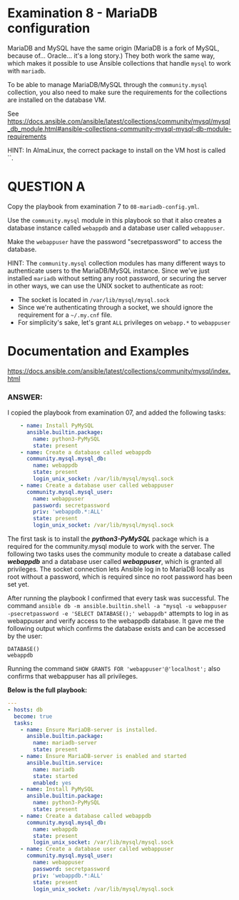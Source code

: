 # Examination 8 - MariaDB configuration

MariaDB and MySQL have the same origin (MariaDB is a fork of MySQL, because of... Oracle...
it's a long story.) They both work the same way, which makes it possible to use Ansible
collections that handle `mysql` to work with `mariadb`.

To be able to manage MariaDB/MySQL through the `community.mysql` collection, you also
need to make sure the requirements for the collections are installed on the database VM.

See https://docs.ansible.com/ansible/latest/collections/community/mysql/mysql_db_module.html#ansible-collections-community-mysql-mysql-db-module-requirements

HINT: In AlmaLinux, the correct package to install on the VM host is called ``.

# QUESTION A

Copy the playbook from examination 7 to `08-mariadb-config.yml`.

Use the `community.mysql` module in this playbook so that it also creates a database instance
called `webappdb` and a database user called `webappuser`.

Make the `webappuser` have the password "secretpassword" to access the database.

HINT: The `community.mysql` collection modules has many different ways to authenticate
users to the MariaDB/MySQL instance. Since we've just installed `mariadb` without setting
any root password, or securing the server in other ways, we can use the UNIX socket
to authenticate as root:

* The socket is located in `/var/lib/mysql/mysql.sock`
* Since we're authenticating through a socket, we should ignore the requirement for a `~/.my.cnf` file.
* For simplicity's sake, let's grant `ALL` privileges on `webapp.*` to `webappuser`

# Documentation and Examples
https://docs.ansible.com/ansible/latest/collections/community/mysql/index.html


### ANSWER:

I copied the playbook from examination 07, and added the following tasks:

```yaml
    - name: Install PyMySQL
      ansible.builtin.package:
        name: python3-PyMySQL
        state: present
    - name: Create a database called webappdb
      community.mysql.mysql_db:
        name: webappdb
        state: present
        login_unix_socket: /var/lib/mysql/mysql.sock
    - name: Create a database user called webappuser
      community.mysql.mysql_user:
        name: webappuser
        password: secretpassword
        priv: 'webappdb.*:ALL'
        state: present
        login_unix_socket: /var/lib/mysql/mysql.sock
```

The first task is to install the ***python3-PyMySQL*** package which is a required for the community.mysql module to work with the server. The following two tasks uses the community module to create a database called ***webappdb*** and a database user called ***webappuser***, which is granted all privileges. The socket connection lets Ansible log in to MariaDB locally as root without a password, which is required since no root password has been set yet.

After running the playbook I confirmed that every task was successful. The command `ansible db -m ansible.builtin.shell -a "mysql -u webappuser -psecretpassword -e 'SELECT DATABASE();' webappdb"` attempts to log in as webappuser and verify access to the webappdb database. It gave me the following output which confirms the database exists and can be accessed by the user:
```
DATABASE()
webappdb
```

Running the command `SHOW GRANTS FOR 'webappuser'@'localhost';` also confirms that webappuser has all privileges.


**Below is the full playbook:**
```yaml
---
- hosts: db
  become: true
  tasks:
    - name: Ensure MariaDB-server is installed.
      ansible.builtin.package:
        name: mariadb-server
        state: present
    - name: Ensure MariaDB-server is enabled and started
      ansible.builtin.service:
        name: mariadb
        state: started
        enabled: yes
    - name: Install PyMySQL
      ansible.builtin.package:
        name: python3-PyMySQL
        state: present
    - name: Create a database called webappdb
      community.mysql.mysql_db:
        name: webappdb
        state: present
        login_unix_socket: /var/lib/mysql/mysql.sock
    - name: Create a database user called webappuser
      community.mysql.mysql_user:
        name: webappuser
        password: secretpassword
        priv: 'webappdb.*:ALL'
        state: present
        login_unix_socket: /var/lib/mysql/mysql.sock
```
